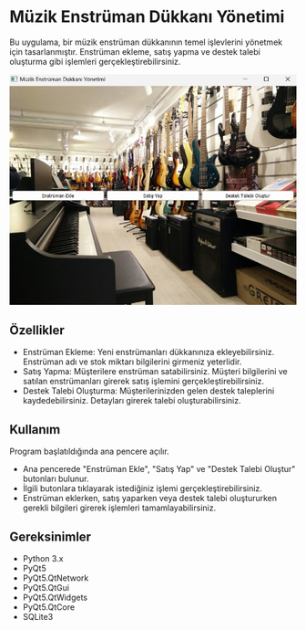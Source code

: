 <h1>Müzik Enstrüman Dükkanı Yönetimi</h1>
<p>Bu uygulama, bir müzik enstrüman dükkanının temel işlevlerini yönetmek için tasarlanmıştır. Enstrüman ekleme, satış yapma ve destek talebi oluşturma gibi işlemleri gerçekleştirebilirsiniz.</p>
<img src="MuzikEnstrumani.jpeg"/>
<h2>Özellikler</h2>
<ul>
  <li>Enstrüman Ekleme: Yeni enstrümanları dükkanınıza ekleyebilirsiniz. Enstrüman adı ve stok miktarı bilgilerini girmeniz yeterlidir.</li>
  <li>Satış Yapma: Müşterilere enstrüman satabilirsiniz. Müşteri bilgilerini ve satılan enstrümanları girerek satış işlemini gerçekleştirebilirsiniz.</li>
  <li>Destek Talebi Oluşturma: Müşterilerinizden gelen destek taleplerini kaydedebilirsiniz. Detayları girerek talebi oluşturabilirsiniz.</li>
</ul>
<h2>Kullanım</h2>
<p>Program başlatıldığında ana pencere açılır.</p>
<ul>
  <li>Ana pencerede "Enstrüman Ekle", "Satış Yap" ve "Destek Talebi Oluştur" butonları bulunur.</li>
  <li>İlgili butonlara tıklayarak istediğiniz işlemi gerçekleştirebilirsiniz.</li>
  <li>Enstrüman eklerken, satış yaparken veya destek talebi oluştururken gerekli bilgileri girerek işlemleri tamamlayabilirsiniz.</li>
</ul>
<h2>Gereksinimler</h2>
<ul>
  <li>Python 3.x</li>
  <li>PyQt5</li>
  <li>PyQt5.QtNetwork</li>
  <li>PyQt5.QtGui</li>
  <li>PyQt5.QtWidgets</li>
  <li>PyQt5.QtCore</li>
  <li>SQLite3</li>
</ul>
